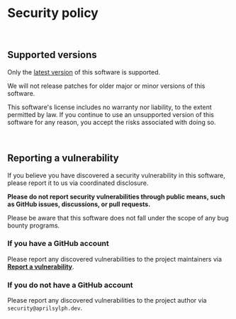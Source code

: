 # Security policy

<br/>

## Supported versions

Only the [latest version](https://github.com/AprilSylph/Outbox-for-Tumblr/releases/latest) of this software is supported.

We will not release patches for older major or minor versions of this software.

This software's license includes no warranty nor liability, to the extent permitted by law. If you continue to use an unsupported version of this software for any reason, you accept the risks associated with doing so.

<br/>

## Reporting a vulnerability

If you believe you have discovered a security vulnerability in this software, please report it to us via coordinated disclosure.

**Please do not report security vulnerabilities through public means, such as GitHub issues, discussions, or pull requests.**

Please be aware that this software does not fall under the scope of any bug bounty programs.

### If you have a GitHub account

Please report any discovered vulnerabilities to the project maintainers via [**Report a vulnerability**](https://github.com/AprilSylph/Outbox-for-Tumblr/security/advisories/new).

### If you do not have a GitHub account

Please report any discovered vulnerabilities to the project author via `security@aprilsylph.dev`.
